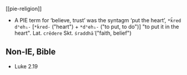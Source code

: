 [[pie-religion]]
- A PIE term for ‘believe, trust’ was the syntagm ‘put the heart’, `*k̑red dʰeh₁-` [`*ḱred-` ("heart") + `*dʰeh₁-` ("to put, to do")] "to put it in the heart". Lat. `crēdere` Skt. `śraddhā́` ("faith, belief")

## Non-IE, Bible
- Luke 2.19